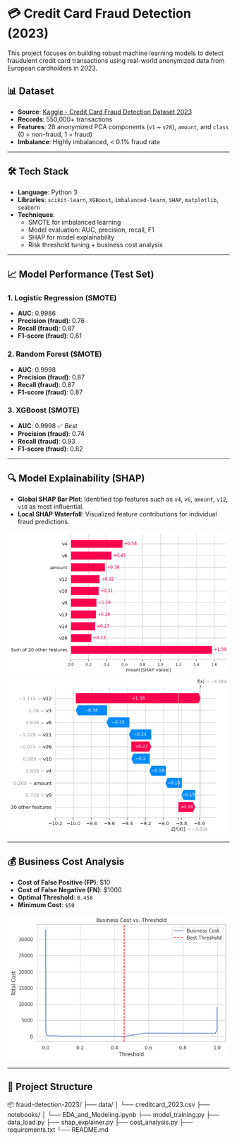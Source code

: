 # 💳 Credit Card Fraud Detection (2023)

This project focuses on building robust machine learning models to detect fraudulent credit card transactions using real-world anonymized data from European cardholders in 2023.

## 📊 Dataset

- **Source**: [Kaggle - Credit Card Fraud Detection Dataset 2023](https://www.kaggle.com/datasets/nelgiriyewithana/credit-card-fraud-detection-dataset-2023)
- **Records**: 550,000+ transactions
- **Features**: 28 anonymized PCA components (`v1` ~ `v28`), `amount`, and `class` (0 = non-fraud, 1 = fraud)
- **Imbalance**: Highly imbalanced, < 0.1% fraud rate

---

## 🛠️ Tech Stack

- **Language**: Python 3
- **Libraries**: `scikit-learn`, `XGBoost`, `imbalanced-learn`, `SHAP`, `matplotlib`, `seaborn`
- **Techniques**:
  - SMOTE for imbalanced learning
  - Model evaluation: AUC, precision, recall, F1
  - SHAP for model explainability
  - Risk threshold tuning + business cost analysis

---

## 📈 Model Performance (Test Set)

### 1. Logistic Regression (SMOTE)
- **AUC**: 0.9986
- **Precision (fraud)**: 0.76
- **Recall (fraud)**: 0.87
- **F1-score (fraud)**: 0.81

### 2. Random Forest (SMOTE)
- **AUC**: 0.9998
- **Precision (fraud)**: 0.87
- **Recall (fraud)**: 0.87
- **F1-score (fraud)**: 0.87

### 3. XGBoost (SMOTE)
- **AUC**: 0.9998 ✅ *Best*
- **Precision (fraud)**: 0.74
- **Recall (fraud)**: 0.93
- **F1-score (fraud)**: 0.82

---

## 🔍 Model Explainability (SHAP)

- **Global SHAP Bar Plot**: Identified top features such as `v4`, `v6`, `amount`, `v12`, `v10` as most influential.
- **Local SHAP Waterfall**: Visualized feature contributions for individual fraud predictions.

<p align="center">
  <img src="assets/Shap_Bar_Plot.png" alt="SHAP Bar Plot" width="500"/>
  <br/>
  <img src="assets/shap_waterfall.png" alt="SHAP Waterfall" width="500"/>
</p>

---

## 💰 Business Cost Analysis

- **Cost of False Positive (FP)**: $10
- **Cost of False Negative (FN)**: $1000
- **Optimal Threshold**: `0.458`
- **Minimum Cost**: `$50`

<p align="center">
  <img src="assets/business_cost_curve.png" alt="Business Cost Curve" width="500"/>
</p>

---

## 📁 Project Structure

📦 fraud-detection-2023/
├── data/
│   └── creditcard_2023.csv
├── notebooks/
│   └── EDA_and_Modeling.ipynb
├── model_training.py
├── data_load.py
├── shap_explainer.py
├── cost_analysis.py
├── requirements.txt
└── README.md
